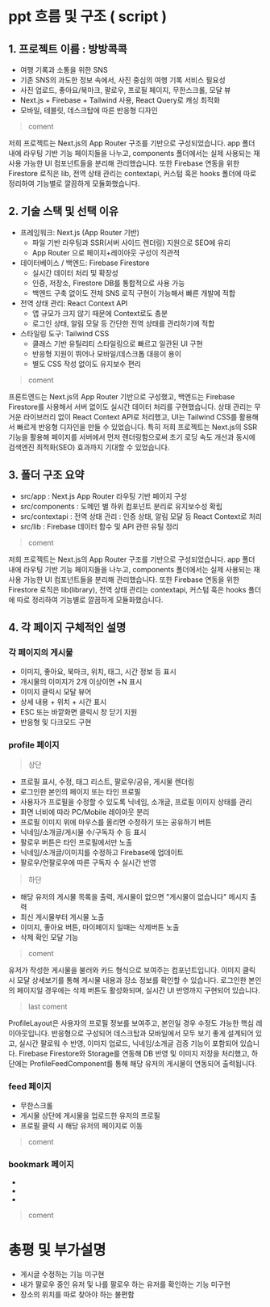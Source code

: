 # ppt 흐름 및 구조 ( script )

## 1. 프로젝트 이름 : 방방콕콕

- 여행 기록과 소통을 위한 SNS
- 기존 SNS의 과도한 정보 속에서, 사진 중심의 여행 기록 서비스 필요성
- 사진 업로드, 좋아요/북마크, 팔로우, 프로필 페이지, 무한스크롤, 모달 뷰
- Next.js + Firebase + Tailwind 사용, React Query로 캐싱 최적화
- 모바일, 테블릿, 데스크탑에 따른 반응형 디자인

> coment

저희 프로젝트는 Next.js의 App Router 구조를 기반으로 구성되었습니다.
app 폴더 내에 라우팅 기반 기능 페이지들을 나누고,
components 폴더에서는 실제 사용되는 재사용 가능한 UI 컴포넌트들을 분리해 관리했습니다.
또한 Firebase 연동을 위한 Firestore 로직은 lib, 전역 상태 관리는 contextapi,
커스텀 훅은 hooks 폴더에 따로 정리하여 기능별로 깔끔하게 모듈화했습니다.

## 2. 기술 스택 및 선택 이유

- 프레임워크: Next.js (App Router 기반)
  - 파일 기반 라우팅과 SSR(서버 사이드 렌더링) 지원으로 SEO에 유리
  - App Router 으로 페이지+레이아웃 구성이 직관적
- 데이터베이스 / 백엔드: Firebase Firestore
  - 실시간 데이터 처리 및 확장성
  - 인증, 저장소, Firestore DB를 통합적으로 사용 가능
  - 백엔드 구축 없이도 전체 SNS 로직 구현이 가능해서 빠른 개발에 적합
- 전역 상태 관리: React Context API
  - 앱 규모가 크지 않기 때문에 Context로도 충분
  - 로그인 상태, 알림 모달 등 간단한 전역 상태를 관리하기에 적합
- 스타일링 도구: Tailwind CSS
  - 클래스 기반 유틸리티 스타일링으로 빠르고 일관된 UI 구현
  - 반응형 지원이 뛰어나 모바일/데스크톱 대응이 용이
  - 별도 CSS 작성 없이도 유지보수 편리

> coment

프론트엔드는 Next.js의 App Router 기반으로 구성했고,
백엔드는 Firebase Firestore를 사용해서 서버 없이도 실시간 데이터 처리를 구현했습니다.
상태 관리는 무거운 라이브러리 없이 React Context API로 처리했고,
UI는 Tailwind CSS를 활용해서 빠르게 반응형 디자인을 만들 수 있었습니다.
특히 저희 프로젝트는 Next.js의 SSR 기능을 활용해 페이지를 서버에서 먼저 렌더링함으로써 초기 로딩 속도 개선과 동시에 검색엔진 최적화(SEO) 효과까지 기대할 수 있었습니다.

## 3. 폴더 구조 요약

- src/app : Next.js App Router 라우팅 기반 페이지 구성
- src/components : 도메인 별 하위 컴포넌트 분리로 유지보수성 확립
- src/contextapi : 전역 상태 관리 : 인증 상태, 알림 모달 등 React Context로 처리
- src/lib : Firebase 데이터 함수 및 API 관련 유틸 정리

> coment

저희 프로젝트는 Next.js의 App Router 구조를 기반으로 구성되었습니다.
app 폴더 내에 라우팅 기반 기능 페이지들을 나누고, components 폴더에서는 실제 사용되는 재사용 가능한 UI 컴포넌트들을 분리해 관리했습니다.
또한 Firebase 연동을 위한 Firestore 로직은 lib(library), 전역 상태 관리는 contextapi,
커스텀 훅은 hooks 폴더에 따로 정리하여 기능별로 깔끔하게 모듈화했습니다.

## 4. 각 페이지 구체적인 설명

### 각 페이지의 게시물

- 이미지, 좋아요, 북마크, 위치, 태그, 시간 정보 등 표시
- 개시물의 이미지가 2개 이상이면 +N 표시
- 이미지 클릭시 모달 뷰어
- 상세 내용 + 위치 + 시간 표시
- ESC 또는 바깥화면 클릭시 창 닫기 지원
- 반응형 및 다크모드 구현

### profile 페이지

> 상단

- 프로필 표시, 수정, 태그 리스트, 팔로우/공유, 게시물 렌더링
- 로그인한 본인의 페이지 또는 타인 프로필
- 사용자가 프로필을 수정할 수 있도록 닉네임, 소개글, 프로필 이미지 상태를 관리
- 화면 너비에 따라 PC/Mobile 레이아웃 분리
- 프로필 이미지 위에 마우스를 올리면 수정하기 또는 공유하기 버튼
- 닉네임/소개글/게시물 수/구독자 수 등 표시
- 팔로우 버튼은 타인 프로필에서만 노출
- 닉네임/소개글/이미지를 수정하고 Firebase에 업데이트
- 팔로우/언팔로우에 따른 구독자 수 실시간 반영

> 하단

- 해당 유저의 게시물 목록을 출력, 게시물이 없으면 "게시물이 없습니다" 메시지 출력
- 최신 게시물부터 게시물 노출
- 이미지, 좋아요 버튼, 마이페이지 일때는 삭제버튼 노출
- 삭제 확인 모달 기능

> coment

유저가 작성한 게시물을 불러와 카드 형식으로 보여주는 컴포넌트입니다.
이미지 클릭 시 모달 상세보기를 통해 게시물 내용과 장소 정보를 확인할 수 있습니다.
로그인한 본인의 페이지일 경우에는 삭제 버튼도 활성화되며, 실시간 UI 반영까지 구현되어 있습니다.

> last coment

ProfileLayout은 사용자의 프로필 정보를 보여주고, 본인일 경우 수정도 가능한 핵심 레이아웃입니다.
반응형으로 구성되어 데스크탑과 모바일에서 모두 보기 좋게 설계되어 있고,
실시간 팔로워 수 반영, 이미지 업로드, 닉네임/소개글 검증 기능이 포함되어 있습니다.
Firebase Firestore와 Storage를 연동해 DB 반영 및 이미지 저장을 처리했고,
하단에는 ProfileFeedComponent를 통해 해당 유저의 게시물이 연동되어 출력됩니다.

### feed 페이지

- 무한스크롤
- 게시물 상단에 게시물을 업로드한 유저의 프로필
- 프로필 클릭 시 해당 유저의 페이지로 이동

> coment

### bookmark 페이지

-
-
-

> coment

# 총평 및 부가설명

- 게시글 수정하는 기능 미구현
- 내가 팔로우 중인 유저 및 나를 팔로우 하는 유저를 확인하는 기능 미구현
- 장소의 위치를 따로 찾아야 하는 불편함
